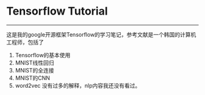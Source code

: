 # Tensorflow Tutorial #

----------
这是我的google开源框架Tensorflow的学习笔记，参考文献是一个韩国的计算机工程师，包括了

1. Tensorflow的基本使用
2. MNIST线性回归
3. MNIST的全连接
4. MNIST的CNN
5. word2vec 没有过多的解释，nlp内容我还没有看过。
